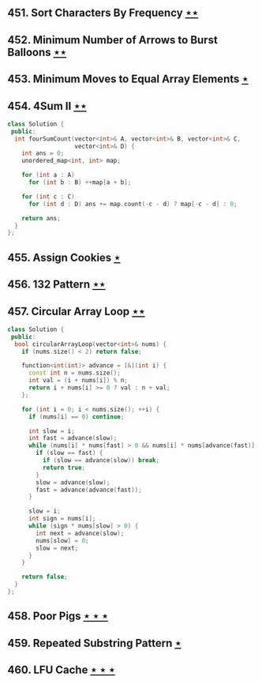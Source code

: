 ## 451. Sort Characters By Frequency [$\star\star$](https://leetcode.com/problems/sort-characters-by-frequency)

## 452. Minimum Number of Arrows to Burst Balloons [$\star\star$](https://leetcode.com/problems/minimum-number-of-arrows-to-burst-balloons)

## 453. Minimum Moves to Equal Array Elements [$\star$](https://leetcode.com/problems/minimum-moves-to-equal-array-elements)

## 454. 4Sum II [$\star\star$](https://leetcode.com/problems/4sum-ii)

```cpp
class Solution {
 public:
  int fourSumCount(vector<int>& A, vector<int>& B, vector<int>& C,
                   vector<int>& D) {
    int ans = 0;
    unordered_map<int, int> map;

    for (int a : A)
      for (int b : B) ++map[a + b];

    for (int c : C)
      for (int d : D) ans += map.count(-c - d) ? map[-c - d] : 0;

    return ans;
  }
};
```

## 455. Assign Cookies [$\star$](https://leetcode.com/problems/assign-cookies)

## 456. 132 Pattern [$\star\star$](https://leetcode.com/problems/132-pattern)

## 457. Circular Array Loop [$\star\star$](https://leetcode.com/problems/circular-array-loop)

```cpp
class Solution {
 public:
  bool circularArrayLoop(vector<int>& nums) {
    if (nums.size() < 2) return false;

    function<int(int)> advance = [&](int i) {
      const int n = nums.size();
      int val = (i + nums[i]) % n;
      return i + nums[i] >= 0 ? val : n + val;
    };

    for (int i = 0; i < nums.size(); ++i) {
      if (nums[i] == 0) continue;

      int slow = i;
      int fast = advance(slow);
      while (nums[i] * nums[fast] > 0 && nums[i] * nums[advance(fast)] > 0) {
        if (slow == fast) {
          if (slow == advance(slow)) break;
          return true;
        }
        slow = advance(slow);
        fast = advance(advance(fast));
      }

      slow = i;
      int sign = nums[i];
      while (sign * nums[slow] > 0) {
        int next = advance(slow);
        nums[slow] = 0;
        slow = next;
      }
    }

    return false;
  }
};
```

## 458. Poor Pigs [$\star\star\star$](https://leetcode.com/problems/poor-pigs)

## 459. Repeated Substring Pattern [$\star$](https://leetcode.com/problems/repeated-substring-pattern)

## 460. LFU Cache [$\star\star\star$](https://leetcode.com/problems/lfu-cache)
